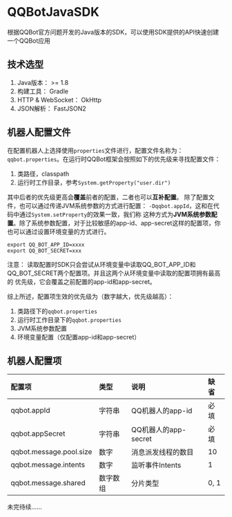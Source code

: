 # QQBotJavaSDK
根据QQBot官方问题开发的Java版本的SDK，可以使用SDK提供的API快速创建一个QQBot应用
## 技术选型
1. Java版本： >= 1.8
2. 构建工具： Gradle
3. HTTP & WebSocket： OkHttp
4. JSON解析： FastJSON2

## 机器人配置文件
在配置机器人上选择使用`properties`文件进行，配置文件名称为： `qqbot.properties`。在运行时QQBot框架会按照如下的优先级来寻找配置文件：
1. 类路径，classpath
2. 运行时工作目录，参考`System.getProperty("user.dir")`

其中后者的优先级更高会**覆盖**前者的配置，二者也可以**互补配置**。
除了配置文件，也可以通过传递JVM系统参数的方式进行配置： `-Dqqbot.appId`，这和在代码中通过`System.setProperty`的效果一致，我们称
这种方式为**JVM系统参数配置**。除了系统参数配置，对于比较敏感的app-id、app-secret这样的配置项，你也可以通过设置环境变量的方式进行。
```shell
export QQ_BOT_APP_ID=xxxx
export QQ_BOT_SECRET=xxx
```
注意： 读取配置时SDK只会尝试从环境变量中读取QQ_BOT_APP_ID和QQ_BOT_SECRET两个配置项。并且这两个从环境变量中读取的配置项拥有最高的
优先级，它会覆盖之前配置的app-id和app-secret。

综上所述，配置项生效的优先级为（数字越大，优先级越高）：
1. 类路径下的`qqbot.properties`
2. 运行时工作目录下的`qqbot.properties`
3. JVM系统参数配置
4. 环境变量配置（仅配置app-id和app-secret）

## 机器人配置项
| 配置项                     | 类型   | 说明               | 缺省   |
|:------------------------|:-----|:-----------------|:-----|
| qqbot.appId             | 字符串  | QQ机器人的app-id     | 必填   |
| qqbot.appSecret         | 字符串  | QQ机器人的app-secret | 必填   |
| qqbot.message.pool.size | 数字   | 消息派发线程的数目        | 10   |
| qqbot.message.intents   | 数字   | 监听事件Intents      | 1    |
| qqbot.message.shared    | 数字数组 | 分片类型             | 0, 1 |

未完待续......